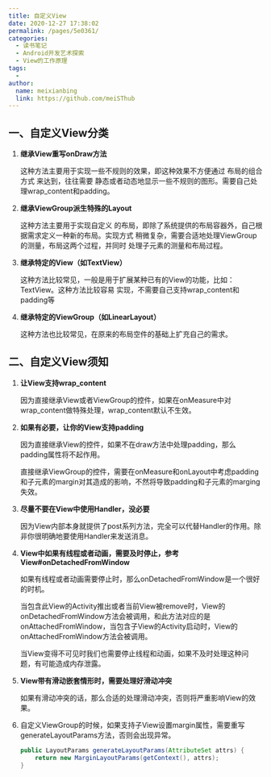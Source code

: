 ```yaml
---
title: 自定义View
date: 2020-12-27 17:38:02
permalink: /pages/5e0361/
categories:
  - 读书笔记
  - Android开发艺术探索
  - View的工作原理
tags:
  - 
author: 
  name: meixianbing
  link: https://github.com/meiSThub
---
```

## 一、自定义View分类

1. **继承View重写onDraw方法**

   这种方法主要用于实现一些不规则的效果，即这种效果不方便通过 布局的组合方式 来达到，往往需要 静态或者动态地显示一些不规则的图形。需要自己处理wrap_content和padding。

2. **继承ViewGroup派生特殊的Layout**

   这种方法主要用于实现自定义 的布局，即除了系统提供的布局容器外，自己根据需求定义一种新的布局。实现方式 稍微复杂，需要合适地处理ViewGroup的测量，布局这两个过程，并同时 处理子元素的测量和布局过程。

3. **继承特定的View（如TextView）**

   这种方法比较常见，一般是用于扩展某种已有的View的功能，比如：TextView。这种方法比较容易 实现，不需要自己支持wrap_content和padding等

4. **继承特定的ViewGroup（如LinearLayout）**

   这种方法也比较常见，在原来的布局空件的基础上扩充自己的需求。



## 二、自定义View须知



1. **让View支持wrap_content**

   因为直接继承View或者ViewGroup的控件，如果在onMeasure中对wrap_content做特殊处理，wrap_content默认不生效。

2. **如果有必要，让你的View支持padding**

   因为直接继承View的控件，如果不在draw方法中处理padding，那么padding属性将不起作用。

   直接继承ViewGroup的控件，需要在onMeasure和onLayout中考虑padding和子元素的margin对其造成的影响，不然将导致padding和子元素的marging失效。

3. **尽量不要在View中使用Handler，没必要**

   因为View内部本身就提供了post系列方法，完全可以代替Handler的作用。除非你很明确地要使用Handler来发送消息。

4. **View中如果有线程或者动画，需要及时停止，参考View#onDetachedFromWindow**

   如果有线程或者动画需要停止时，那么onDetachedFromWindow是一个很好的时机。

   当包含此View的Activity推出或者当前View被remove时，View的onDetachedFromWindow方法会被调用，和此方法对应的是onAttachedFromWindow，当包含子View的Activity启动时，View的onAttachedFromWindow方法会被调用。

   当View变得不可见时我们也需要停止线程和动画，如果不及时处理这种问题，有可能造成内存泄露。

5. **View带有滑动嵌套情形时，需要处理好滑动冲突**

   如果有滑动冲突的话，那么合适的处理滑动冲突，否则将严重影响View的效果。



6. 自定义ViewGroup的时候，如果支持子View设置margin属性，需要重写generateLayoutParams方法，否则会出现异常。

   ```java
   public LayoutParams generateLayoutParams(AttributeSet attrs) {
       return new MarginLayoutParams(getContext(), attrs);
   }
   ```